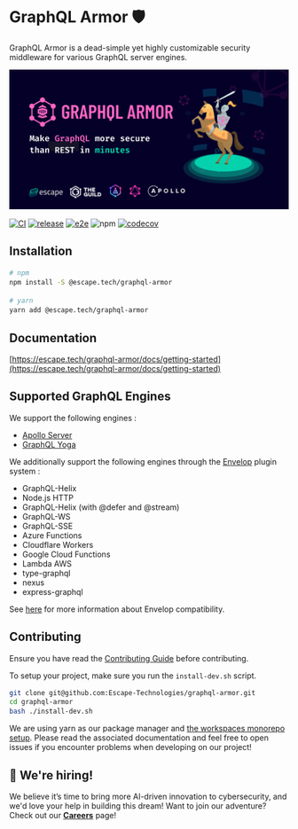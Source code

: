 # GraphQL Armor 🛡️

GraphQL Armor is a dead-simple yet highly customizable security middleware for various GraphQL server engines.

![GraphQL-Armor banner](https://raw.githubusercontent.com/Escape-Technologies/graphql-armor/main/services/docs/static/img/banner.png)

[![CI](https://github.com/Escape-Technologies/graphql-armor/actions/workflows/ci.yaml/badge.svg)](https://github.com/Escape-Technologies/graphql-armor/actions/workflows/ci.yaml) [![release](https://github.com/Escape-Technologies/graphql-armor/actions/workflows/release.yaml/badge.svg)](https://github.com/Escape-Technologies/graphql-armor/actions/workflows/release.yaml) [![e2e](https://github.com/Escape-Technologies/graphql-armor/actions/workflows/e2e.yaml/badge.svg)](https://github.com/Escape-Technologies/graphql-armor/actions/workflows/e2e.yaml) ![npm](https://img.shields.io/npm/v/@escape.tech/graphql-armor) [![codecov](https://codecov.io/gh/Escape-Technologies/graphql-armor/branch/main/graph/badge.svg)](https://codecov.io/gh/Escape-Technologies/graphql-armor)

## Installation

```bash
# npm
npm install -S @escape.tech/graphql-armor

# yarn
yarn add @escape.tech/graphql-armor
```

## Documentation

[https://escape.tech/graphql-armor/docs/getting-started](https://escape.tech/graphql-armor/docs/getting-started)

## Supported GraphQL Engines

We support the following engines :

- [Apollo Server](https://www.apollographql.com/)
- [GraphQL Yoga](https://www.graphql-yoga.com/)

We additionally support the following engines through the [Envelop](https://www.envelop.dev/) plugin system :

- GraphQL-Helix
- Node.js HTTP
- GraphQL-Helix (with @defer and @stream)
- GraphQL-WS
- GraphQL-SSE
- Azure Functions
- Cloudflare Workers
- Google Cloud Functions
- Lambda AWS
- type-graphql
- nexus
- express-graphql

See [here](https://www.envelop.dev/docs/integrations) for more information about Envelop compatibility.

## Contributing

Ensure you have read the [Contributing Guide](https://github.com/Escape-Technologies/graphql-armor/blob/main/CONTRIBUTING.md) before contributing.

To setup your project, make sure you run the `install-dev.sh` script.

```bash
git clone git@github.com:Escape-Technologies/graphql-armor.git
cd graphql-armor
bash ./install-dev.sh
```

We are using yarn as our package manager and [the workspaces monorepo setup](https://classic.yarnpkg.com/lang/en/docs/workspaces/). Please read the associated documentation and feel free to open issues if you encounter problems when developing on our project!


## 🤝 We're hiring!

We believe it’s time to bring more AI-driven innovation to cybersecurity, and we'd love your help in building this dream! Want to join our adventure? Check out our [**Careers**](https://jobs.escape.tech) page!
